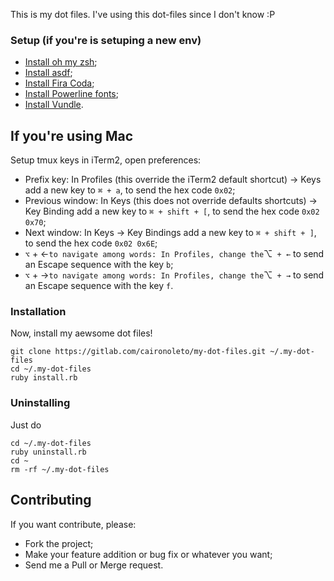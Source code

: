 This is my dot files. I've using this dot-files since I don't know :P

### Setup (if you're is setuping a new env)

* [Install oh my zsh](https://ohmyz.sh/);
* [Install asdf](https://asdf-vm.com/#/core-manage-asdf-vm?id=install-asdf-vm);
* [Install Fira Coda](https://github.com/tonsky/FiraCode/wiki);
* [Install Powerline fonts](https://github.com/powerline/fonts);
* [Install Vundle](https://github.com/VundleVim/Vundle.vim#quick-start).

## If you're using Mac

Setup tmux keys in iTerm2, open preferences:

* Prefix key: In Profiles (this override the iTerm2 default shortcut) -> Keys add a new key to `⌘ + a`, to send the hex code `0x02`;
* Previous window: In Keys (this does not override defaults shortcuts) -> Key Binding add a new key to `⌘ + shift + [`, to send the hex code `0x02 0x70`;
* Next window: In Keys -> Key Bindings add a new key to `⌘ + shift + ]`, to send the hex code `0x02 0x6E`;
* `⌥` + ←` to navigate among words: In Profiles, change the `⌥` + ←` to send an Escape sequence with the key `b`;
* `⌥` + →` to navigate among words: In Profiles, change the `⌥` + →` to send an Escape sequence with the key `f`.

### Installation

Now, install my aewsome dot files!

```shell
git clone https://gitlab.com/caironoleto/my-dot-files.git ~/.my-dot-files
cd ~/.my-dot-files
ruby install.rb
```

### Uninstalling

Just do

```shell
cd ~/.my-dot-files
ruby uninstall.rb
cd ~
rm -rf ~/.my-dot-files
```

## Contributing

If you want contribute, please:

* Fork the project;
* Make your feature addition or bug fix or whatever you want;
* Send me a Pull or Merge request.
